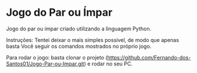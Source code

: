 # Jogo do Par ou Ímpar
Jogo do par ou ímpar criado utilizando a linguagem Python.

Instruções: Tentei deixar o mais simples possível, de modo que apenas basta Você seguir os comandos mostrados no próprio jogo.

Para rodar o jogo: basta clonar o projeto (https://github.com/Fernando-dos-Santos01/Jogo-Par-ou-Impar.git) e rodar no seu PC.
